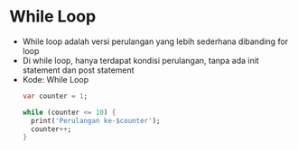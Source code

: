 # While Loop
* While loop adalah versi perulangan yang lebih sederhana dibanding for loop
* Di while loop, hanya terdapat kondisi perulangan, tanpa ada init statement dan post statement
* Kode: While Loop
  ```dart
  var counter = 1;

  while (counter <= 10) {
    print('Perulangan ke-$counter');
    counter++;
  }
  ```